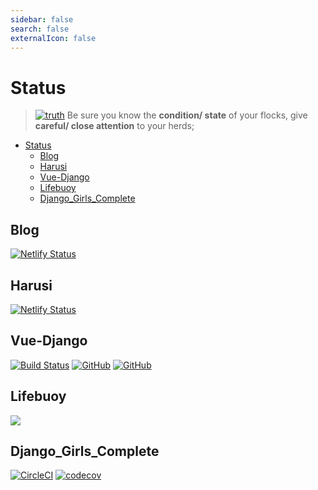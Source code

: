 ```yaml
---
sidebar: false
search: false
externalIcon: false
---
```


# Status

> [![truth](/images/bible.png)](https://www.bible.com/en-GB/bible/114/PRO.27.23.nkjv) Be sure you know the **condition/ state** of your flocks, give **careful/ close attention** to your herds;

- [Status](#status)
  - [Blog](#blog)
  - [Harusi](#harusi)
  - [Vue-Django](#vue-django)
  - [Lifebuoy](#lifebuoy)
  - [Django_Girls_Complete](#django_girls_complete)

## Blog

[![Netlify Status](https://api.netlify.com/api/v1/badges/dc219e0c-e03f-4ce5-95c8-f873414d2693/deploy-status)](https://app.netlify.com/sites/stan-md/deploys)

## Harusi

[![Netlify Status](https://api.netlify.com/api/v1/badges/13bf5c29-fd02-47e5-819f-2f89b7077f3a/deploy-status)](https://app.netlify.com/sites/harusi/deploys)

## Vue-Django

[![Build Status](https://semaphoreci.com/api/v1/stanmd/vue-django/branches/master/badge.svg)](https://semaphoreci.com/stanmd/vue-django)
[![GitHub](https://img.shields.io/github/stars/NdagiStanley/vue-django.svg?style=flat-round)](https://github.com/NdagiStanley/vue-django/stargazers)
[![GitHub](https://img.shields.io/github/forks/NdagiStanley/vue-django.svg?style=flat-round)](https://github.com/NdagiStanley/vue-django/network/members)

## Lifebuoy

[![](https://vsmarketplacebadge.apphb.com/downloads/NdagiStanley.lifebuoy.svg)](https://marketplace.visualstudio.com/items?itemName=NdagiStanley.lifebuoy)

## Django_Girls_Complete

[![CircleCI](https://img.shields.io/circleci/project/NdagiStanley/django_girls_complete.svg?style=flat-round)](https://circleci.com/gh/NdagiStanley/django_girls_complete)
[![codecov](https://codecov.io/gh/NdagiStanley/django_girls_complete/branch/circleci/graph/badge.svg)](https://codecov.io/gh/NdagiStanley/django_girls_complete/branch/circleci)
